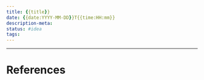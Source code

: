 ```yaml
---
title: {{title}}
date: {{date:YYYY-MM-DD}}T{{time:HH:mm}}
description-meta: 
status: #idea
tags:
---
```


---
# References


